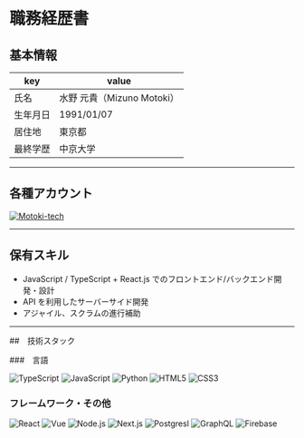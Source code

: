 # 職務経歴書

## 基本情報

| key      | value                      |
| -------- | -------------------------- |
| 氏名     | 水野 元貴（Mizuno Motoki） |
| 生年月日 | 1991/01/07                 |
| 居住地   | 東京都                     |
| 最終学歴 | 中京大学                   |

---

## 各種アカウント

<p>
<a href="https://github.com/Motoki-tech" target="_blank"><img alt="Motoki-tech" src="https://img.shields.io/badge/-GitHub-181717.svg?logo=github&style=flat"/></a>
</p>

---

## 保有スキル

- JavaScript / TypeScript + React.js でのフロントエンド/バックエンド開発・設計
- API を利用したサーバーサイド開発
- アジャイル、スクラムの進行補助

---

##　技術スタック

###　言語

<p>
    <img alt="TypeScript" src="https://img.shields.io/badge/-TypeScript-007ACC?style=flat-square&logo=typescript&logoColor=white" />
    <img alt="JavaScript" src="https://img.shields.io/badge/-JavaScript-F7DF1E?style=flat-square&logo=JavaScript&logoColor=white" />
    <img alt="Python" src="https://img.shields.io/badge/-Python-3776AB?style=flat-square&logo=Python&logoColor=white" />
    <img alt="HTML5" src="https://img.shields.io/badge/-Html5-E34F26.svg?logo=html5&style=flat-square&logoColor=white" />
    <img alt="CSS3" src="https://img.shields.io/badge/-Css3-1572B6.svg?logo=css3&style=flat-square"/>
</p>

### フレームワーク・その他

<p>
<img alt="React" src="https://img.shields.io/badge/-React-45b8d8?style=flat-square&logo=react&logoColor=white" />
<img alt="Vue" src="https://img.shields.io/badge/-Vue.js-4FC08D?style=flat-square&logo=Vue.js&logoColor=white" />
<img alt="Node.js" src="https://img.shields.io/badge/-Node.js-339933.svg?logo=node.js&style=flat-square&logoColor=white" />
<img alt="Next.js" src="https://img.shields.io/badge/-Next.js-000000.svg?logo=next.js&style=flat-square">
<img alt="Postgresl" src="https://img.shields.io/badge/-PostgreSQL-336791.svg?logo=postgresql&style=flat-square&logoColor=white" />
<img alt="GraphQL" src="https://img.shields.io/badge/-GraphQL-E10098?style=flat-square&logo=graphql&logoColor=white" />
<img alt="Firebase" src="https://img.shields.io/badge/-Firebase-FFCA28?style=flat-square&logo=Firebase&logoColor=white" />
